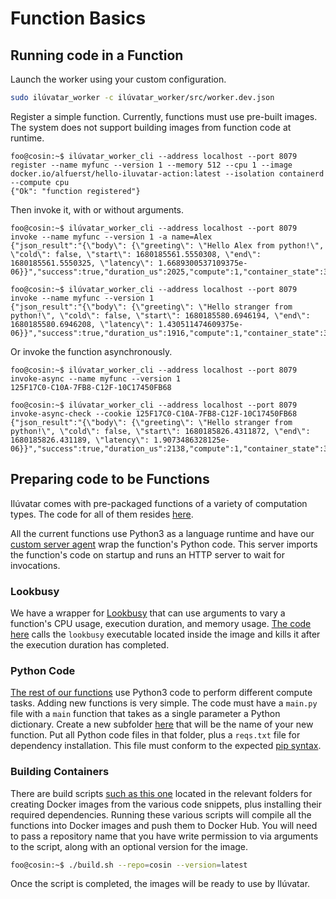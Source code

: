 # Function Basics

## Running code in a Function

Launch the worker using your custom configuration.

```bash
sudo ilúvatar_worker -c ilúvatar_worker/src/worker.dev.json
```

Register a simple function.
Currently, functions must use pre-built images.
The system does not support building images from function code at runtime.

```shell
foo@cosin:~$ ilúvatar_worker_cli --address localhost --port 8079 register --name myfunc --version 1 --memory 512 --cpu 1 --image docker.io/alfuerst/hello-iluvatar-action:latest --isolation containerd --compute cpu
{"Ok": "function registered"}
```

Then invoke it, with or without arguments.

```shell
foo@cosin:~$ ilúvatar_worker_cli --address localhost --port 8079 invoke --name myfunc --version 1 -a name=Alex
{"json_result":"{\"body\": {\"greeting\": \"Hello Alex from python!\", \"cold\": false, \"start\": 1680185561.5550308, \"end\": 1680185561.5550325, \"latency\": 1.6689300537109375e-06}}","success":true,"duration_us":2025,"compute":1,"container_state":3}
```

```shell
foo@cosin:~$ ilúvatar_worker_cli --address localhost --port 8079 invoke --name myfunc --version 1
{"json_result":"{\"body\": {\"greeting\": \"Hello stranger from python!\", \"cold\": false, \"start\": 1680185580.6946194, \"end\": 1680185580.6946208, \"latency\": 1.430511474609375e-06}}","success":true,"duration_us":1916,"compute":1,"container_state":3}
```

Or invoke the function asynchronously.

```shell
foo@cosin:~$ ilúvatar_worker_cli --address localhost --port 8079 invoke-async --name myfunc --version 1
125F17C0-C10A-7FB8-C12F-10C17450FB68
```

```shell
foo@cosin:~$ ilúvatar_worker_cli --address localhost --port 8079 invoke-async-check --cookie 125F17C0-C10A-7FB8-C12F-10C17450FB68
{"json_result":"{\"body\": {\"greeting\": \"Hello stranger from python!\", \"cold\": false, \"start\": 1680185826.4311872, \"end\": 1680185826.431189, \"latency\": 1.9073486328125e-06}}","success":true,"duration_us":2138,"compute":1,"container_state":3}
```

## Preparing code to be Functions

Ilúvatar comes with pre-packaged functions of a variety of computation types.
The code for all of them resides [here](../../load/functions/).

All the current functions use Python3 as a language runtime and have our [custom server agent](../../load/functions/python3/server.py) wrap the function's Python code.
This server imports the function's code on startup and runs an HTTP server to wait for invocations.

### Lookbusy

We have a wrapper for [Lookbusy](http://www.devin.com/lookbusy/) that can use arguments to vary a function's CPU usage, execution duration, and memory usage.
[The code here](../../load/functions/lookbusy/main.py) calls the `lookbusy` executable located inside the image and kills it after the execution duration has completed.

### Python Code

[The rest of our functions]((../../load/functions/python3)) use Python3 code to perform different compute tasks.
Adding new functions is very simple.
The code must have a `main.py` file with a `main` function that takes as a single parameter a Python dictionary.
Create a new subfolder [here](../../load/functions/python3/functions/) that will be the name of your new function.
Put all Python code files in that folder, plus a `reqs.txt` file for dependency installation.
This file must conform to the expected [pip syntax](https://pip.pypa.io/en/stable/reference/requirements-file-format/).

### Building Containers

There are build scripts [such as this one](../../load/functions/python3/build.sh) located in the relevant folders for creating Docker images from the various code snippets, plus installing their required dependencies.
Running these various scripts will compile all the functions into Docker images and push them to Docker Hub.
You will need to pass a repository name that you have write permission to via arguments to the script, along with an optional version for the image.

```bash
foo@cosin:~$ ./build.sh --repo=cosin --version=latest
```

Once the script is completed, the images will be ready to use by Ilúvatar.

